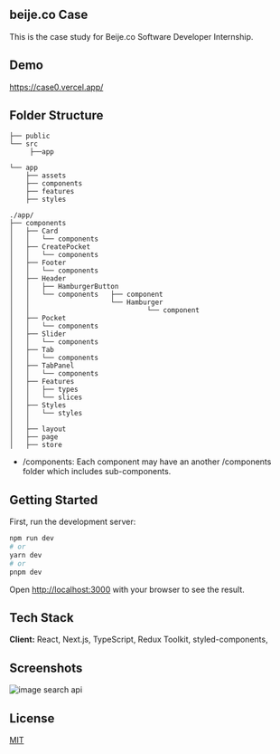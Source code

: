 ## beije.co Case

This is the case study for Beije.co Software Developer Internship.
## Demo

https://case0.vercel.app/ 
## Folder Structure
```
├── public
└── src
     ├──app
```

```
└── app
    ├── assets
    ├── components
    ├── features
    ├── styles
```
```
./app/
├── components
│   ├── Card
│   │   └── components
│   ├── CreatePocket
│   │   └── components
│   ├── Footer
│   │   └── components
│   ├── Header
│   │   ├── HamburgerButton
│   │   └── components   ├── component
│   │                    └── Hamburger
│   │                             └── component
│   ├── Pocket
│   │   └── components
│   ├── Slider
│   │   └── components
│   ├── Tab
│   │   └── components
│   ├── TabPanel
│   │   └── components
│   ├── Features
│   │   ├── types
│   │   └── slices
│   ├── Styles
│   │   └── styles
│   │
│   ├── layout
│   ├── page
│   ├── store
```
- /components: Each component may have an another /components folder which includes sub-components.

## Getting Started

First, run the development server:

```bash
npm run dev
# or
yarn dev
# or
pnpm dev
```

Open [http://localhost:3000](http://localhost:3000) with your browser to see the result.

## Tech Stack

**Client:** React, Next.js, TypeScript, Redux Toolkit, styled-components, 



## Screenshots

![image search api](https://i.ibb.co/tmbDnZv/localhost-3001.png)



## License

[MIT](https://choosealicense.com/licenses/mit/)

